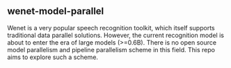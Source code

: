 ## wenet-model-parallel

Wenet is a very popular speech recognition toolkit, which itself supports traditional data parallel solutions.  However, the current recognition model is about to enter the era of large models (>=0.6B). There is no open source model parallelism and pipeline parallelism scheme in this field. This repo aims to explore such a scheme.
